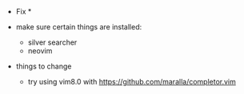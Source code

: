* Fix
  *

* make sure certain things are installed:
  * silver searcher
  * neovim

* things to change
  * try using vim8.0 with https://github.com/maralla/completor.vim
